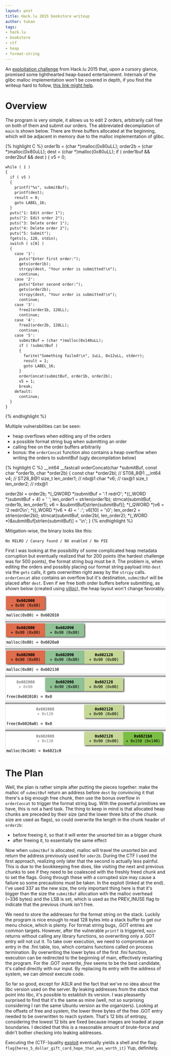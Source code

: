 ```yaml
---
layout: post
title: Hack.lu 2015 bookstore writeup
author: tukan
tags:
- hack.lu
- bookstore
- ctf
- heap
- format-string
---
```


An [exploitation challenge][1] from Hack.lu 2015 that, upon a cursory glance, promised some lighthearted heap-based entertainment. Internals of the glibc malloc implementation won't be covered in depth, if you find the writeup hard to follow, [this link might help][5].

[1]: https://github.com/ctfs/write-ups-2015/tree/master/hack-lu-ctf-2015/exploiting/bookstore
[5]: https://sploitfun.wordpress.com/2015/02/10/understanding-glibc-malloc/

# Overview

The program is very simple, it allows us to edit 2 orders, arbitrarily call free on both of them and submit our orders. The abbreviated decompilation of `main`  is shown below. There are three buffers allocated at the beginning, which will be adjacent in memory due to the malloc implementation of glibc. 

{% highlight C %}
  order1b = (char *)malloc(0x80uLL);
  order2b = (char *)malloc(0x80uLL);
  dest = (char *)malloc(0x80uLL);
  if ( order1buf && order2buf && dest )
  {
    v5 = 0;

    while ( 1 )
    {
      if ( v5 )
      {
        printf("%s", submitBuf);
        printf(dest);
        result = 0;
        goto LABEL_16;
      }
      puts("1: Edit order 1");
      puts("2: Edit order 2");
      puts("3: Delete order 1");
      puts("4: Delete order 2");
      puts("5: Submit");
      fgets(s, 128, stdin);
      switch ( s[0] )
      {
        case '1':
          puts("Enter first order:");
          gets(order1b);
          strcpy(dest, "Your order is submitted!\n");
          continue;
        case '2':
          puts("Enter second order:");
          gets(order2b);
          strcpy(dest, "Your order is submitted!\n");
          continue;
        case '3':
          free2(order1b, 128LL);
          continue;
        case '4':
          free2(order2b, 128LL);
          continue;
        case '5':
          submitBuf = (char *)malloc(0x140uLL);
          if ( !submitBuf )
          {
            fwrite("Something failed!\n", 1uLL, 0x12uLL, stderr);
            result = 1;
            goto LABEL_16;
          }
          orderConcat(submitBuf, order1b, order2b);
          v5 = 1;
          break;
        default:
          continue;
      }
    }
{% endhighlight %}

Multiple vulnerabilities can be seen:

* heap overflows when editing any of the orders
* a possible format string bug when submitting an order
* calling free on the order buffers arbitrarily
* bonus: the `orderConcat` function also contains a heap overflow when writing the orders to submitBuf (ugly decompilation below)

{% highlight C %}
__int64 __fastcall orderConcat(char *submitBuf, const char *order1b, char *order2b)
{
  const char *order2bl; // ST08_8@1
  __int64 v4; // ST28_8@1
  size_t len_order1; // rdx@1
  char *v6; // rax@1
  size_t len_order2; // rdx@1

  order2bl = order2b;
  *(_QWORD *)submitBuf = ':1 redrO';
  *((_WORD *)submitBuf + 4) = ' ';
  len_order1 = strlen(order1b);
  strncat(submitBuf, order1b, len_order1);
  v6 = &submitBuf[strlen(submitBuf)];
  *(_QWORD *)v6 = '2 redrO\n';
  *((_WORD *)v6 + 4) = ' :';
  v6[10] = '\0';
  len_order2 = strlen(order2bl);
  strncat(submitBuf, order2bl, len_order2);
  *(_WORD *)&submitBuf[strlen(submitBuf)] = '\n';
}
{% endhighlight %}


Mitigation-wise, the binary looks like this:

`No RELRO / Canary found / NX enabled / No PIE`

First I was looking at the possibility of some complicated heap metadata corruption but eventually realized that for 200 points (the hardest challenge was for 500 points), the format string bug must be it. The problem is, when editing the orders and possibly placing our format string payload into `dest` via the `gets` calls, it gets overwritten right away by the `strcpy` calls. `orderConcat` also contains an overflow but it's destination, `submitBuf` will be placed after `dest`. Even if we free both order buffers before submitting, as shown below (created using [villoc][2]), the heap layout won't change favorably.

![bookstore villoc][3]

[2]: https://github.com/wapiflapi/villoc
[3]: /public/bookstore/bookstore_villoc.png


# The Plan

Well, the plan is rather simple after putting the pieces together: make the malloc of `submitBuf` return an address before `dest` by convincing it that there's a big enough free chunk, then use the bonus overflow in `orderConcat` to trigger the format string bug. With the powerful primitives we have, this is not a hard task. The thing to keep in mind is that allocated heap chunks are preceded by their size (and the lower three bits of the chunk size are used as flags), so could overwrite the length in the chunk header of `order2b`:

* before freeing it, so that it will enter the unsorted bin as a bigger chunk
* after freeing it, to essentially the same effect

Now when `submitBuf` is allocated, malloc will travel the unsorted bin and return the address previously used for `oder2b`. During the CTF I used the first approach, realizing only later that the second is actually less painful. This is due to the bookkeeping free does, like visiting the next and previous chunks to see if they need to be coalesced with the freshly freed chunk and to set the flags. Going through these with a corrupted size may cause a failure so some precautions must be taken. In the exploit (linked at the end). I've used 337  as the new size, the only important thing here is that it's bigger than the size the `submitBuf` allocation with the malloc overhead (~336 bytes) and the LSB is set, which is used as the PREV_INUSE flag to indicate that the previous chunk isn't free.

We need to store the addresses for the format string on the stack. Luckily the program is nice enough to read 128 bytes into a stack buffer to get our menu choice, which is plenty. For format string bugs, .GOT entries are common targets. However, after the vulnerable `printf` is triggered, `main` returns without calling any library functions, so overwriting only a .GOT entry will not cut it. To take over execution, we need to compromise an entry in the .fini table, too, which contains functions called on process termination. By overwriting the lower bytes of the first .fini function, execution can be redirected to the beginning of main, effectively restarting the program. For the .GOT overwrite, *free* seems to be the best candidate, it's called directly with our input. By replacing its entry with the address of system, we can *almost* execute code.

So far so good, except for ASLR and the fact that we've no idea about the libc version used on the server. By leaking addresses from the stack that point into libc, it's possible to establish its version. I was pleasantly surprised to find that it's the same as mine (well, not so surprising considering I ran the same Ubuntu version as the organizers). Looking at the offsets of free and system, the lower three bytes of the free .GOT entry needed to be overwritten to reach system. That's 12 bits of entropy, considering the lowest 12 bits are fixed because images are loaded at page boundaries. I decided that this is a reasonable amount of brute-force and didn't bother checking into leaking addresses.

Executing the (CTF-)quality [exploit][4] eventually yields a shell and the flag:
```flag{heres_5_dollar_gift_card_hope_that_was_worth_it}```
Yup, definitely.

[4]: /public/bookstore/bookstore_brute.py
